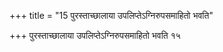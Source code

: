 +++
title = "15 पुरस्ताच्छालाया उपलिप्तेऽग्निरुपसमाहितो भवति"

+++
पुरस्ताच्छालाया उपलिप्तेऽग्निरुपसमाहितो भवति १५